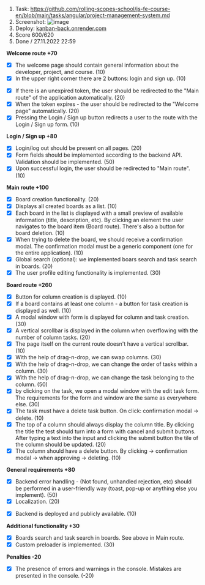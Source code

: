 1. Task: https://github.com/rolling-scopes-school/js-fe-course-en/blob/main/tasks/angular/project-management-system.md
2. Screenshot: ![image](https://user-images.githubusercontent.com/85630053/203555778-994b9625-3e89-4940-869b-bff3e13a3648.png)
3. Deploy: [kanban-back.onrender.com](https://kanban-back.onrender.com/)
4. Score 600/620
5. Done / 27.11.2022 22:59

**Welcome route +70**
   * [x] The welcome page should contain general information about the developer, project, and course. (10)
   * [x] In the upper right corner there are 2 buttons: login and sign up. (10) 
   <!-- !(We have 'Registration' and 'Login', maybe, it's better to change names) -->
   * [x] If there is an unexpired token, the user should be redirected to the "Main route" of the application automatically. (20)  
   * [x] When the token expires - the user should be redirected to the "Welcome page" automatically. (20)    
   * [x] Pressing the Login / Sign up button redirects a user to the route with the Login / Sign up form. (10)
  
**Login / Sign up +80**
   * [x] Login/log out should be present on all pages. (20)
   * [x] Form fields should be implemented according to the backend API. Validation should be implemented. (50)
   * [x] Upon successful login, the user should be redirected to "Main route". (10)

**Main route +100**
   * [x] Board creation functionality. (20)
   * [x] Displays all created boards as a list. (10)
   * [x] Each board in the list is displayed with a small preview of available information (title, description, etc). By clicking an element the user navigates to the board item (Board route). There's also a button for board deletion. (10)
   * [x] When trying to delete the board, we should receive a confirmation modal. The confirmation modal must be a generic component (one for the entire application). (10)
   * [x] Global search (optional): we implemented boars search and task search in boards. (20)
   * [x] The user profile editing functionality is implemented. (30)
   <!-- !Ок but it's also diplayed by click on LogOut button-->

**Board route +260**
   * [x] Button for column creation is displayed. (10)
   * [x] If a board contains at least one column - a button for task creation is displayed as well. (10)
   * [x] A modal window with form is displayed for column and task creation. (30)
   * [x] A vertical scrollbar is displayed in the column when overflowing with the number of column tasks. (20)
   * [x] The page itself on the current route doesn't have a vertical scrollbar. (10)
   * [x] With the help of drag-n-drop, we can swap columns. (30)
   * [x] With the help of drag-n-drop, we can change the order of tasks within a column. (30)
   * [x] With the help of drag-n-drop, we can change the task belonging to the column. (50)
   * [x] by clicking on the task, we open a modal window with the edit task form. The requirements for the form and window are the same as everywhere else. (30)
   * [x] The task must have a delete task button. On click: confirmation modal -> delete. (10)
   * [x] The top of a column should always display the column title. By clicking the title the test should turn into a form with cancel and submit buttons. After typing a text into the input and clicking the submit button the tile of the column should be updated. (20)
   * [x] The column should have a delete button. By clicking -> confirmation modal -> when approving -> deleting. (10)

**General requirements +80**
   * [x] Backend error handling - (Not found, unhandled rejection, etc) should be performed in a user-friendly way (toast, pop-up or anything else you implement). (50)
   * [x] Localization. (20)
   <!-- !Maybe we can also translate error messages to Russian -->
   * [x] Backend is deployed and publicly available. (10)

**Additional functionality +30**
   * [x] Boards search and task search in boards. See above in Main route.
   * [x] Custom preloader is implemented. (30)

**Penalties -20**
   * [x] The presence of errors and warnings in the console. Mistakes are presented in the console. (-20)
